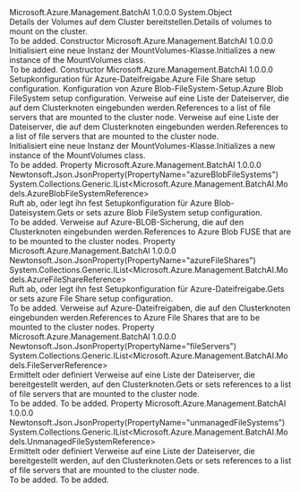 <Type Name="MountVolumes" FullName="Microsoft.Azure.Management.BatchAI.Models.MountVolumes">
  <TypeSignature Language="C#" Value="public class MountVolumes" />
  <TypeSignature Language="ILAsm" Value=".class public auto ansi beforefieldinit MountVolumes extends System.Object" />
  <TypeSignature Language="DocId" Value="T:Microsoft.Azure.Management.BatchAI.Models.MountVolumes" />
  <TypeSignature Language="VB.NET" Value="Public Class MountVolumes" />
  <TypeSignature Language="F#" Value="type MountVolumes = class" />
  <AssemblyInfo>
    <AssemblyName>Microsoft.Azure.Management.BatchAI</AssemblyName>
    <AssemblyVersion>1.0.0.0</AssemblyVersion>
  </AssemblyInfo>
  <Base>
    <BaseTypeName>System.Object</BaseTypeName>
  </Base>
  <Interfaces />
  <Docs>
    <summary>
            <span data-ttu-id="393ae-101">Details der Volumes auf dem Cluster bereitstellen.</span><span class="sxs-lookup"><span data-stu-id="393ae-101">Details of volumes to mount on the cluster.</span></span>
            </summary>
    <remarks>To be added.</remarks>
  </Docs>
  <Members>
    <Member MemberName=".ctor">
      <MemberSignature Language="C#" Value="public MountVolumes ();" />
      <MemberSignature Language="ILAsm" Value=".method public hidebysig specialname rtspecialname instance void .ctor() cil managed" />
      <MemberSignature Language="DocId" Value="M:Microsoft.Azure.Management.BatchAI.Models.MountVolumes.#ctor" />
      <MemberSignature Language="VB.NET" Value="Public Sub New ()" />
      <MemberType>Constructor</MemberType>
      <AssemblyInfo>
        <AssemblyName>Microsoft.Azure.Management.BatchAI</AssemblyName>
        <AssemblyVersion>1.0.0.0</AssemblyVersion>
      </AssemblyInfo>
      <Parameters />
      <Docs>
        <summary>
            <span data-ttu-id="393ae-102">Initialisiert eine neue Instanz der MountVolumes-Klasse.</span><span class="sxs-lookup"><span data-stu-id="393ae-102">Initializes a new instance of the MountVolumes class.</span></span>
            </summary>
        <remarks>To be added.</remarks>
      </Docs>
    </Member>
    <Member MemberName=".ctor">
      <MemberSignature Language="C#" Value="public MountVolumes (System.Collections.Generic.IList&lt;Microsoft.Azure.Management.BatchAI.Models.AzureFileShareReference&gt; azureFileShares = null, System.Collections.Generic.IList&lt;Microsoft.Azure.Management.BatchAI.Models.AzureBlobFileSystemReference&gt; azureBlobFileSystems = null, System.Collections.Generic.IList&lt;Microsoft.Azure.Management.BatchAI.Models.FileServerReference&gt; fileServers = null, System.Collections.Generic.IList&lt;Microsoft.Azure.Management.BatchAI.Models.UnmanagedFileSystemReference&gt; unmanagedFileSystems = null);" />
      <MemberSignature Language="ILAsm" Value=".method public hidebysig specialname rtspecialname instance void .ctor(class System.Collections.Generic.IList`1&lt;class Microsoft.Azure.Management.BatchAI.Models.AzureFileShareReference&gt; azureFileShares, class System.Collections.Generic.IList`1&lt;class Microsoft.Azure.Management.BatchAI.Models.AzureBlobFileSystemReference&gt; azureBlobFileSystems, class System.Collections.Generic.IList`1&lt;class Microsoft.Azure.Management.BatchAI.Models.FileServerReference&gt; fileServers, class System.Collections.Generic.IList`1&lt;class Microsoft.Azure.Management.BatchAI.Models.UnmanagedFileSystemReference&gt; unmanagedFileSystems) cil managed" />
      <MemberSignature Language="DocId" Value="M:Microsoft.Azure.Management.BatchAI.Models.MountVolumes.#ctor(System.Collections.Generic.IList{Microsoft.Azure.Management.BatchAI.Models.AzureFileShareReference},System.Collections.Generic.IList{Microsoft.Azure.Management.BatchAI.Models.AzureBlobFileSystemReference},System.Collections.Generic.IList{Microsoft.Azure.Management.BatchAI.Models.FileServerReference},System.Collections.Generic.IList{Microsoft.Azure.Management.BatchAI.Models.UnmanagedFileSystemReference})" />
      <MemberSignature Language="VB.NET" Value="Public Sub New (Optional azureFileShares As IList(Of AzureFileShareReference) = null, Optional azureBlobFileSystems As IList(Of AzureBlobFileSystemReference) = null, Optional fileServers As IList(Of FileServerReference) = null, Optional unmanagedFileSystems As IList(Of UnmanagedFileSystemReference) = null)" />
      <MemberSignature Language="F#" Value="new Microsoft.Azure.Management.BatchAI.Models.MountVolumes : System.Collections.Generic.IList&lt;Microsoft.Azure.Management.BatchAI.Models.AzureFileShareReference&gt; * System.Collections.Generic.IList&lt;Microsoft.Azure.Management.BatchAI.Models.AzureBlobFileSystemReference&gt; * System.Collections.Generic.IList&lt;Microsoft.Azure.Management.BatchAI.Models.FileServerReference&gt; * System.Collections.Generic.IList&lt;Microsoft.Azure.Management.BatchAI.Models.UnmanagedFileSystemReference&gt; -&gt; Microsoft.Azure.Management.BatchAI.Models.MountVolumes" Usage="new Microsoft.Azure.Management.BatchAI.Models.MountVolumes (azureFileShares, azureBlobFileSystems, fileServers, unmanagedFileSystems)" />
      <MemberType>Constructor</MemberType>
      <AssemblyInfo>
        <AssemblyName>Microsoft.Azure.Management.BatchAI</AssemblyName>
        <AssemblyVersion>1.0.0.0</AssemblyVersion>
      </AssemblyInfo>
      <Parameters>
        <Parameter Name="azureFileShares" Type="System.Collections.Generic.IList&lt;Microsoft.Azure.Management.BatchAI.Models.AzureFileShareReference&gt;" />
        <Parameter Name="azureBlobFileSystems" Type="System.Collections.Generic.IList&lt;Microsoft.Azure.Management.BatchAI.Models.AzureBlobFileSystemReference&gt;" />
        <Parameter Name="fileServers" Type="System.Collections.Generic.IList&lt;Microsoft.Azure.Management.BatchAI.Models.FileServerReference&gt;" />
        <Parameter Name="unmanagedFileSystems" Type="System.Collections.Generic.IList&lt;Microsoft.Azure.Management.BatchAI.Models.UnmanagedFileSystemReference&gt;" />
      </Parameters>
      <Docs>
        <param name="azureFileShares"><span data-ttu-id="393ae-103">Setupkonfiguration für Azure-Dateifreigabe.</span><span class="sxs-lookup"><span data-stu-id="393ae-103">Azure File Share setup configuration.</span></span></param>
        <param name="azureBlobFileSystems"><span data-ttu-id="393ae-104">Konfiguration von Azure Blob-FileSystem-Setup.</span><span class="sxs-lookup"><span data-stu-id="393ae-104">Azure Blob FileSystem setup configuration.</span></span></param>
        <param name="fileServers"><span data-ttu-id="393ae-105">Verweise auf eine Liste der Dateiserver, die auf dem Clusterknoten eingebunden werden.</span><span class="sxs-lookup"><span data-stu-id="393ae-105">References to a list of file servers that are mounted to the cluster node.</span></span></param>
        <param name="unmanagedFileSystems"><span data-ttu-id="393ae-106">Verweise auf eine Liste der Dateiserver, die auf dem Clusterknoten eingebunden werden.</span><span class="sxs-lookup"><span data-stu-id="393ae-106">References to a list of file servers that are mounted to the cluster node.</span></span></param>
        <summary>
            <span data-ttu-id="393ae-107">Initialisiert eine neue Instanz der MountVolumes-Klasse.</span><span class="sxs-lookup"><span data-stu-id="393ae-107">Initializes a new instance of the MountVolumes class.</span></span>
            </summary>
        <remarks>To be added.</remarks>
      </Docs>
    </Member>
    <Member MemberName="AzureBlobFileSystems">
      <MemberSignature Language="C#" Value="public System.Collections.Generic.IList&lt;Microsoft.Azure.Management.BatchAI.Models.AzureBlobFileSystemReference&gt; AzureBlobFileSystems { get; set; }" />
      <MemberSignature Language="ILAsm" Value=".property instance class System.Collections.Generic.IList`1&lt;class Microsoft.Azure.Management.BatchAI.Models.AzureBlobFileSystemReference&gt; AzureBlobFileSystems" />
      <MemberSignature Language="DocId" Value="P:Microsoft.Azure.Management.BatchAI.Models.MountVolumes.AzureBlobFileSystems" />
      <MemberSignature Language="VB.NET" Value="Public Property AzureBlobFileSystems As IList(Of AzureBlobFileSystemReference)" />
      <MemberSignature Language="F#" Value="member this.AzureBlobFileSystems : System.Collections.Generic.IList&lt;Microsoft.Azure.Management.BatchAI.Models.AzureBlobFileSystemReference&gt; with get, set" Usage="Microsoft.Azure.Management.BatchAI.Models.MountVolumes.AzureBlobFileSystems" />
      <MemberType>Property</MemberType>
      <AssemblyInfo>
        <AssemblyName>Microsoft.Azure.Management.BatchAI</AssemblyName>
        <AssemblyVersion>1.0.0.0</AssemblyVersion>
      </AssemblyInfo>
      <Attributes>
        <Attribute>
          <AttributeName>Newtonsoft.Json.JsonProperty(PropertyName="azureBlobFileSystems")</AttributeName>
        </Attribute>
      </Attributes>
      <ReturnValue>
        <ReturnType>System.Collections.Generic.IList&lt;Microsoft.Azure.Management.BatchAI.Models.AzureBlobFileSystemReference&gt;</ReturnType>
      </ReturnValue>
      <Docs>
        <summary>
            <span data-ttu-id="393ae-108">Ruft ab, oder legt ihn fest Setupkonfiguration für Azure Blob-Dateisystem.</span><span class="sxs-lookup"><span data-stu-id="393ae-108">Gets or sets azure Blob FileSystem setup configuration.</span></span>
            </summary>
        <value>To be added.</value>
        <remarks>
            <span data-ttu-id="393ae-109">Verweise auf Azure-BLOB-Sicherung, die auf den Clusterknoten eingebunden werden.</span><span class="sxs-lookup"><span data-stu-id="393ae-109">References to Azure Blob FUSE that are to be mounted to the cluster nodes.</span></span>
            </remarks>
      </Docs>
    </Member>
    <Member MemberName="AzureFileShares">
      <MemberSignature Language="C#" Value="public System.Collections.Generic.IList&lt;Microsoft.Azure.Management.BatchAI.Models.AzureFileShareReference&gt; AzureFileShares { get; set; }" />
      <MemberSignature Language="ILAsm" Value=".property instance class System.Collections.Generic.IList`1&lt;class Microsoft.Azure.Management.BatchAI.Models.AzureFileShareReference&gt; AzureFileShares" />
      <MemberSignature Language="DocId" Value="P:Microsoft.Azure.Management.BatchAI.Models.MountVolumes.AzureFileShares" />
      <MemberSignature Language="VB.NET" Value="Public Property AzureFileShares As IList(Of AzureFileShareReference)" />
      <MemberSignature Language="F#" Value="member this.AzureFileShares : System.Collections.Generic.IList&lt;Microsoft.Azure.Management.BatchAI.Models.AzureFileShareReference&gt; with get, set" Usage="Microsoft.Azure.Management.BatchAI.Models.MountVolumes.AzureFileShares" />
      <MemberType>Property</MemberType>
      <AssemblyInfo>
        <AssemblyName>Microsoft.Azure.Management.BatchAI</AssemblyName>
        <AssemblyVersion>1.0.0.0</AssemblyVersion>
      </AssemblyInfo>
      <Attributes>
        <Attribute>
          <AttributeName>Newtonsoft.Json.JsonProperty(PropertyName="azureFileShares")</AttributeName>
        </Attribute>
      </Attributes>
      <ReturnValue>
        <ReturnType>System.Collections.Generic.IList&lt;Microsoft.Azure.Management.BatchAI.Models.AzureFileShareReference&gt;</ReturnType>
      </ReturnValue>
      <Docs>
        <summary>
            <span data-ttu-id="393ae-110">Ruft ab, oder legt ihn fest Setupkonfiguration für Azure-Dateifreigabe.</span><span class="sxs-lookup"><span data-stu-id="393ae-110">Gets or sets azure File Share setup configuration.</span></span>
            </summary>
        <value>To be added.</value>
        <remarks>
            <span data-ttu-id="393ae-111">Verweise auf Azure-Dateifreigaben, die auf den Clusterknoten eingebunden werden.</span><span class="sxs-lookup"><span data-stu-id="393ae-111">References to Azure File Shares that are to be mounted to the cluster nodes.</span></span>
            </remarks>
      </Docs>
    </Member>
    <Member MemberName="FileServers">
      <MemberSignature Language="C#" Value="public System.Collections.Generic.IList&lt;Microsoft.Azure.Management.BatchAI.Models.FileServerReference&gt; FileServers { get; set; }" />
      <MemberSignature Language="ILAsm" Value=".property instance class System.Collections.Generic.IList`1&lt;class Microsoft.Azure.Management.BatchAI.Models.FileServerReference&gt; FileServers" />
      <MemberSignature Language="DocId" Value="P:Microsoft.Azure.Management.BatchAI.Models.MountVolumes.FileServers" />
      <MemberSignature Language="VB.NET" Value="Public Property FileServers As IList(Of FileServerReference)" />
      <MemberSignature Language="F#" Value="member this.FileServers : System.Collections.Generic.IList&lt;Microsoft.Azure.Management.BatchAI.Models.FileServerReference&gt; with get, set" Usage="Microsoft.Azure.Management.BatchAI.Models.MountVolumes.FileServers" />
      <MemberType>Property</MemberType>
      <AssemblyInfo>
        <AssemblyName>Microsoft.Azure.Management.BatchAI</AssemblyName>
        <AssemblyVersion>1.0.0.0</AssemblyVersion>
      </AssemblyInfo>
      <Attributes>
        <Attribute>
          <AttributeName>Newtonsoft.Json.JsonProperty(PropertyName="fileServers")</AttributeName>
        </Attribute>
      </Attributes>
      <ReturnValue>
        <ReturnType>System.Collections.Generic.IList&lt;Microsoft.Azure.Management.BatchAI.Models.FileServerReference&gt;</ReturnType>
      </ReturnValue>
      <Docs>
        <summary>
            <span data-ttu-id="393ae-112">Ermittelt oder definiert Verweise auf eine Liste der Dateiserver, die bereitgestellt werden, auf den Clusterknoten.</span><span class="sxs-lookup"><span data-stu-id="393ae-112">Gets or sets references to a list of file servers that are mounted to the cluster node.</span></span>
            </summary>
        <value>To be added.</value>
        <remarks>To be added.</remarks>
      </Docs>
    </Member>
    <Member MemberName="UnmanagedFileSystems">
      <MemberSignature Language="C#" Value="public System.Collections.Generic.IList&lt;Microsoft.Azure.Management.BatchAI.Models.UnmanagedFileSystemReference&gt; UnmanagedFileSystems { get; set; }" />
      <MemberSignature Language="ILAsm" Value=".property instance class System.Collections.Generic.IList`1&lt;class Microsoft.Azure.Management.BatchAI.Models.UnmanagedFileSystemReference&gt; UnmanagedFileSystems" />
      <MemberSignature Language="DocId" Value="P:Microsoft.Azure.Management.BatchAI.Models.MountVolumes.UnmanagedFileSystems" />
      <MemberSignature Language="VB.NET" Value="Public Property UnmanagedFileSystems As IList(Of UnmanagedFileSystemReference)" />
      <MemberSignature Language="F#" Value="member this.UnmanagedFileSystems : System.Collections.Generic.IList&lt;Microsoft.Azure.Management.BatchAI.Models.UnmanagedFileSystemReference&gt; with get, set" Usage="Microsoft.Azure.Management.BatchAI.Models.MountVolumes.UnmanagedFileSystems" />
      <MemberType>Property</MemberType>
      <AssemblyInfo>
        <AssemblyName>Microsoft.Azure.Management.BatchAI</AssemblyName>
        <AssemblyVersion>1.0.0.0</AssemblyVersion>
      </AssemblyInfo>
      <Attributes>
        <Attribute>
          <AttributeName>Newtonsoft.Json.JsonProperty(PropertyName="unmanagedFileSystems")</AttributeName>
        </Attribute>
      </Attributes>
      <ReturnValue>
        <ReturnType>System.Collections.Generic.IList&lt;Microsoft.Azure.Management.BatchAI.Models.UnmanagedFileSystemReference&gt;</ReturnType>
      </ReturnValue>
      <Docs>
        <summary>
            <span data-ttu-id="393ae-113">Ermittelt oder definiert Verweise auf eine Liste der Dateiserver, die bereitgestellt werden, auf den Clusterknoten.</span><span class="sxs-lookup"><span data-stu-id="393ae-113">Gets or sets references to a list of file servers that are mounted to the cluster node.</span></span>
            </summary>
        <value>To be added.</value>
        <remarks>To be added.</remarks>
      </Docs>
    </Member>
  </Members>
</Type>